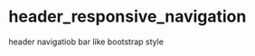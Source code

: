 header_responsive_navigation
============================

header navigatiob bar like bootstrap style

